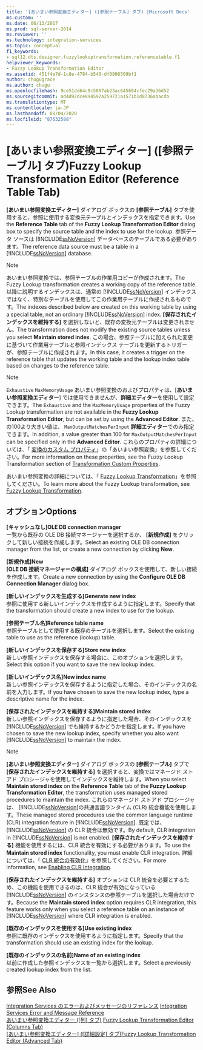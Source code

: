 ```yaml
---
title: '[あいまい参照変換エディター] ([参照テーブル] タブ) |Microsoft Docs'
ms.custom: ''
ms.date: 06/13/2017
ms.prod: sql-server-2014
ms.reviewer: ''
ms.technology: integration-services
ms.topic: conceptual
f1_keywords:
- sql12.dts.designer.fuzzylookuptransformation.referencetable.f1
helpviewer_keywords:
- Fuzzy Lookup Transformation Editor
ms.assetid: 451f4e7d-1c8e-4784-b540-df0806509bf1
author: chugugrace
ms.author: chugu
ms.openlocfilehash: 9ce51dd64c9c5807ab23ac645694cfec29a36d52
ms.sourcegitcommit: ad4d92dce894592a259721a1571b1d8736abacdb
ms.translationtype: MT
ms.contentlocale: ja-JP
ms.lasthandoff: 08/04/2020
ms.locfileid: "87632588"
---
```

# <a name="fuzzy-lookup-transformation-editor-reference-table-tab"></a><span data-ttu-id="ffc45-102">[あいまい参照変換エディター] ([参照テーブル] タブ)</span><span class="sxs-lookup"><span data-stu-id="ffc45-102">Fuzzy Lookup Transformation Editor (Reference Table Tab)</span></span>
  <span data-ttu-id="ffc45-103">**[あいまい参照変換エディター]** ダイアログ ボックスの **[参照テーブル]** タブを使用すると、参照に使用する変換元テーブルとインデックスを指定できます。</span><span class="sxs-lookup"><span data-stu-id="ffc45-103">Use the **Reference Table** tab of the **Fuzzy Lookup Transformation Editor** dialog box to specify the source table and the index to use for the lookup.</span></span> <span data-ttu-id="ffc45-104">参照データ ソースは [!INCLUDE[ssNoVersion](../includes/ssnoversion-md.md)] データベースのテーブルである必要があります。</span><span class="sxs-lookup"><span data-stu-id="ffc45-104">The reference data source must be a table in a [!INCLUDE[ssNoVersion](../includes/ssnoversion-md.md)] database.</span></span>  
  
> [!NOTE]  
>  <span data-ttu-id="ffc45-105">あいまい参照変換では、参照テーブルの作業用コピーが作成されます。</span><span class="sxs-lookup"><span data-stu-id="ffc45-105">The Fuzzy Lookup transformation creates a working copy of the reference table.</span></span> <span data-ttu-id="ffc45-106">以降に説明するインデックスは、通常の [!INCLUDE[ssNoVersion](../includes/ssnoversion-md.md)] インデックスではなく、特別なテーブルを使用してこの作業用テーブルに作成されるものです。</span><span class="sxs-lookup"><span data-stu-id="ffc45-106">The indexes described below are created on this working table by using a special table, not an ordinary [!INCLUDE[ssNoVersion](../includes/ssnoversion-md.md)] index.</span></span> <span data-ttu-id="ffc45-107">**[保存されたインデックスを維持する]** を選択しないと、既存の変換元テーブルは変更されません。</span><span class="sxs-lookup"><span data-stu-id="ffc45-107">The transformation does not modify the existing source tables unless you select **Maintain stored index**.</span></span> <span data-ttu-id="ffc45-108">この場合、参照テーブルに加えられた変更に基づいて作業用テーブルと参照インデックス テーブルを更新するトリガーが、参照テーブルに作成されます。</span><span class="sxs-lookup"><span data-stu-id="ffc45-108">In this case, it creates a trigger on the reference table that updates the working table and the lookup index table based on changes to the reference table.</span></span>  
  
> [!NOTE]  
>  <span data-ttu-id="ffc45-109">`Exhaustive` `MaxMemoryUsage` あいまい参照変換のおよびプロパティは、[**あいまい参照変換エディター**] では使用できませんが、**詳細エディター**を使用して設定できます。</span><span class="sxs-lookup"><span data-stu-id="ffc45-109">The `Exhaustive` and the `MaxMemoryUsage` properties of the Fuzzy Lookup transformation are not available in the **Fuzzy Lookup Transformation Editor**, but can be set by using the **Advanced Editor**.</span></span> <span data-ttu-id="ffc45-110">また、の100より大きい値は、 `MaxOutputMatchesPerInput` **詳細エディター**でのみ指定できます。</span><span class="sxs-lookup"><span data-stu-id="ffc45-110">In addition, a value greater than 100 for `MaxOutputMatchesPerInput` can be specified only in the **Advanced Editor**.</span></span> <span data-ttu-id="ffc45-111">これらのプロパティの詳細については、「 [変換のカスタム プロパティ](data-flow/transformations/transformation-custom-properties.md)」の「あいまい参照変換」を参照してください。</span><span class="sxs-lookup"><span data-stu-id="ffc45-111">For more information on these properties, see the Fuzzy Lookup Transformation section of [Transformation Custom Properties](data-flow/transformations/transformation-custom-properties.md).</span></span>  
  
 <span data-ttu-id="ffc45-112">あいまい参照変換の詳細については、「 [Fuzzy Lookup Transformation](data-flow/transformations/lookup-transformation.md)」を参照してください。</span><span class="sxs-lookup"><span data-stu-id="ffc45-112">To learn more about the Fuzzy Lookup transformation, see [Fuzzy Lookup Transformation](data-flow/transformations/lookup-transformation.md).</span></span>  
  
## <a name="options"></a><span data-ttu-id="ffc45-113">オプション</span><span class="sxs-lookup"><span data-stu-id="ffc45-113">Options</span></span>  
 <span data-ttu-id="ffc45-114">**[キャッシュなし]**</span><span class="sxs-lookup"><span data-stu-id="ffc45-114">**OLE DB connection manager**</span></span>  
 <span data-ttu-id="ffc45-115">一覧から既存の OLE DB 接続マネージャーを選択するか、 **[新規作成]** をクリックして新しい接続を作成します。</span><span class="sxs-lookup"><span data-stu-id="ffc45-115">Select an existing OLE DB connection manager from the list, or create a new connection by clicking **New**.</span></span>  
  
 <span data-ttu-id="ffc45-116">**[新規作成]**</span><span class="sxs-lookup"><span data-stu-id="ffc45-116">**New**</span></span>  
 <span data-ttu-id="ffc45-117">**[OLE DB 接続マネージャーの構成]** ダイアログ ボックスを使用して、新しい接続を作成します。</span><span class="sxs-lookup"><span data-stu-id="ffc45-117">Create a new connection by using the **Configure OLE DB Connection Manager** dialog box.</span></span>  
  
 <span data-ttu-id="ffc45-118">**[新しいインデックスを生成する]**</span><span class="sxs-lookup"><span data-stu-id="ffc45-118">**Generate new index**</span></span>  
 <span data-ttu-id="ffc45-119">参照に使用する新しいインデックスを作成するように指定します。</span><span class="sxs-lookup"><span data-stu-id="ffc45-119">Specify that the transformation should create a new index to use for the lookup.</span></span>  
  
 <span data-ttu-id="ffc45-120">**[参照テーブル名]**</span><span class="sxs-lookup"><span data-stu-id="ffc45-120">**Reference table name**</span></span>  
 <span data-ttu-id="ffc45-121">参照テーブルとして使用する既存のテーブルを選択します。</span><span class="sxs-lookup"><span data-stu-id="ffc45-121">Select the existing table to use as the reference (lookup) table.</span></span>  
  
 <span data-ttu-id="ffc45-122">**[新しいインデックスを保存する]**</span><span class="sxs-lookup"><span data-stu-id="ffc45-122">**Store new index**</span></span>  
 <span data-ttu-id="ffc45-123">新しい参照インデックスを保存する場合に、このオプションを選択します。</span><span class="sxs-lookup"><span data-stu-id="ffc45-123">Select this option if you want to save the new lookup index.</span></span>  
  
 <span data-ttu-id="ffc45-124">**[新しいインデックス名]**</span><span class="sxs-lookup"><span data-stu-id="ffc45-124">**New index name**</span></span>  
 <span data-ttu-id="ffc45-125">新しい参照インデックスを保存するように指定した場合、そのインデックスの名前を入力します。</span><span class="sxs-lookup"><span data-stu-id="ffc45-125">If you have chosen to save the new lookup index, type a descriptive name for the index.</span></span>  
  
 <span data-ttu-id="ffc45-126">**[保存されたインデックスを維持する]**</span><span class="sxs-lookup"><span data-stu-id="ffc45-126">**Maintain stored index**</span></span>  
 <span data-ttu-id="ffc45-127">新しい参照インデックスを保存するように指定した場合、そのインデックスを [!INCLUDE[ssNoVersion](../includes/ssnoversion-md.md)] でも維持するかどうかを指定します。</span><span class="sxs-lookup"><span data-stu-id="ffc45-127">If you have chosen to save the new lookup index, specify whether you also want [!INCLUDE[ssNoVersion](../includes/ssnoversion-md.md)] to maintain the index.</span></span>  
  
> [!NOTE]  
>  <span data-ttu-id="ffc45-128">**[あいまい参照変換エディター]** ダイアログ ボックスの **[参照テーブル]** タブで **[保存されたインデックスを維持する]** を選択すると、変換ではマネージド ストアド プロシージャを使用してインデックスを維持します。</span><span class="sxs-lookup"><span data-stu-id="ffc45-128">When you select **Maintain stored index** on the **Reference Table** tab of the **Fuzzy Lookup Transformation Editor**, the transformation uses managed stored procedures to maintain the index.</span></span> <span data-ttu-id="ffc45-129">これらのマネージド ストアド プロシージャは、 [!INCLUDE[ssNoVersion](../includes/ssnoversion-md.md)]の共通言語ランタイム (CLR) 統合機能を使用します。</span><span class="sxs-lookup"><span data-stu-id="ffc45-129">These managed stored procedures use the common language runtime (CLR) integration feature in [!INCLUDE[ssNoVersion](../includes/ssnoversion-md.md)].</span></span> <span data-ttu-id="ffc45-130">既定では、 [!INCLUDE[ssNoVersion](../includes/ssnoversion-md.md)] の CLR 統合は無効です。</span><span class="sxs-lookup"><span data-stu-id="ffc45-130">By default, CLR integration in [!INCLUDE[ssNoVersion](../includes/ssnoversion-md.md)] is not enabled.</span></span> <span data-ttu-id="ffc45-131">**[保存されたインデックスを維持する]** 機能を使用するには、CLR 統合を有効にする必要があります。</span><span class="sxs-lookup"><span data-stu-id="ffc45-131">To use the **Maintain stored index** functionality, you must enable CLR integration.</span></span> <span data-ttu-id="ffc45-132">詳細については、「 [CLR 統合の有効化](../relational-databases/clr-integration/clr-integration-enabling.md)」を参照してください。</span><span class="sxs-lookup"><span data-stu-id="ffc45-132">For more information, see [Enabling CLR Integration](../relational-databases/clr-integration/clr-integration-enabling.md).</span></span>  
>   
>  <span data-ttu-id="ffc45-133">**[保存されたインデックスを維持する]** オプションは CLR 統合を必要とするため、この機能を使用できるのは、CLR 統合が有効になっている [!INCLUDE[ssNoVersion](../includes/ssnoversion-md.md)] のインスタンスの参照テーブルを選択した場合だけです。</span><span class="sxs-lookup"><span data-stu-id="ffc45-133">Because the **Maintain stored index** option requires CLR integration, this feature works only when you select a reference table on an instance of [!INCLUDE[ssNoVersion](../includes/ssnoversion-md.md)] where CLR integration is enabled.</span></span>  
  
 <span data-ttu-id="ffc45-134">**[既存のインデックスを使用する]**</span><span class="sxs-lookup"><span data-stu-id="ffc45-134">**Use existing index**</span></span>  
 <span data-ttu-id="ffc45-135">参照に既存のインデックスを使用するように指定します。</span><span class="sxs-lookup"><span data-stu-id="ffc45-135">Specify that the transformation should use an existing index for the lookup.</span></span>  
  
 <span data-ttu-id="ffc45-136">**[既存のインデックスの名前]**</span><span class="sxs-lookup"><span data-stu-id="ffc45-136">**Name of an existing index**</span></span>  
 <span data-ttu-id="ffc45-137">以前に作成した参照インデックスを一覧から選択します。</span><span class="sxs-lookup"><span data-stu-id="ffc45-137">Select a previously created lookup index from the list.</span></span>  
  
## <a name="see-also"></a><span data-ttu-id="ffc45-138">参照</span><span class="sxs-lookup"><span data-stu-id="ffc45-138">See Also</span></span>  
 <span data-ttu-id="ffc45-139">[Integration Services のエラーおよびメッセージのリファレンス](../../2014/integration-services/integration-services-error-and-message-reference.md) </span><span class="sxs-lookup"><span data-stu-id="ffc45-139">[Integration Services Error and Message Reference](../../2014/integration-services/integration-services-error-and-message-reference.md) </span></span>  
 <span data-ttu-id="ffc45-140">[あいまい参照変換エディター &#40;[列] タブ&#41;](../../2014/integration-services/fuzzy-lookup-transformation-editor-columns-tab.md) </span><span class="sxs-lookup"><span data-stu-id="ffc45-140">[Fuzzy Lookup Transformation Editor &#40;Columns Tab&#41;](../../2014/integration-services/fuzzy-lookup-transformation-editor-columns-tab.md) </span></span>  
 <span data-ttu-id="ffc45-141">[[あいまい参照変換エディター] &#40;[詳細設定] タブ&#41;](../../2014/integration-services/fuzzy-lookup-transformation-editor-advanced-tab.md)</span><span class="sxs-lookup"><span data-stu-id="ffc45-141">[Fuzzy Lookup Transformation Editor &#40;Advanced Tab&#41;](../../2014/integration-services/fuzzy-lookup-transformation-editor-advanced-tab.md)</span></span>  
  
  
